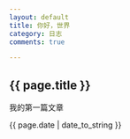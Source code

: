 ```yaml
---
layout: default
title: 你好，世界
category: 日志
comments: true

---
```


<h2>{{ page.title }}</h2>

<p>我的第一篇文章</p>

<p>{{ page.date | date_to_string }}</p>